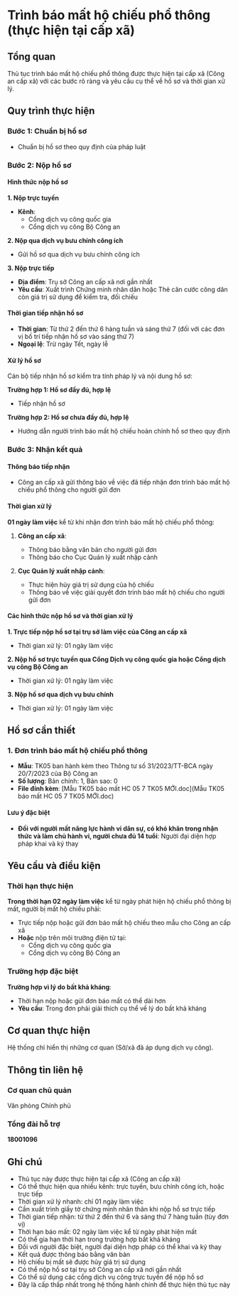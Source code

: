 # Trình báo mất hộ chiếu phổ thông (thực hiện tại cấp xã)

## Tổng quan
Thủ tục trình báo mất hộ chiếu phổ thông được thực hiện tại cấp xã (Công an cấp xã) với các bước rõ ràng và yêu cầu cụ thể về hồ sơ và thời gian xử lý.

## Quy trình thực hiện

### Bước 1: Chuẩn bị hồ sơ
- Chuẩn bị hồ sơ theo quy định của pháp luật

### Bước 2: Nộp hồ sơ

#### Hình thức nộp hồ sơ

**1. Nộp trực tuyến**
- **Kênh**: 
  - Cổng dịch vụ công quốc gia
  - Cổng dịch vụ công Bộ Công an

**2. Nộp qua dịch vụ bưu chính công ích**
- Gửi hồ sơ qua dịch vụ bưu chính công ích

**3. Nộp trực tiếp**
- **Địa điểm**: Trụ sở Công an cấp xã nơi gần nhất
- **Yêu cầu**: Xuất trình Chứng minh nhân dân hoặc Thẻ căn cước công dân còn giá trị sử dụng để kiểm tra, đối chiếu

#### Thời gian tiếp nhận hồ sơ
- **Thời gian**: Từ thứ 2 đến thứ 6 hàng tuần và sáng thứ 7 (đối với các đơn vị bố trí tiếp nhận hồ sơ vào sáng thứ 7)
- **Ngoại lệ**: Trừ ngày Tết, ngày lễ

#### Xử lý hồ sơ
Cán bộ tiếp nhận hồ sơ kiểm tra tính pháp lý và nội dung hồ sơ:

**Trường hợp 1: Hồ sơ đầy đủ, hợp lệ**
- Tiếp nhận hồ sơ

**Trường hợp 2: Hồ sơ chưa đầy đủ, hợp lệ**
- Hướng dẫn người trình báo mất hộ chiếu hoàn chỉnh hồ sơ theo quy định

### Bước 3: Nhận kết quả

#### Thông báo tiếp nhận
- Công an cấp xã gửi thông báo về việc đã tiếp nhận đơn trình báo mất hộ chiếu phổ thông cho người gửi đơn

#### Thời gian xử lý
**01 ngày làm việc** kể từ khi nhận đơn trình báo mất hộ chiếu phổ thông:

1. **Công an cấp xã**:
   - Thông báo bằng văn bản cho người gửi đơn
   - Thông báo cho Cục Quản lý xuất nhập cảnh

2. **Cục Quản lý xuất nhập cảnh**:
   - Thực hiện hủy giá trị sử dụng của hộ chiếu
   - Thông báo về việc giải quyết đơn trình báo mất hộ chiếu cho người gửi đơn

#### Các hình thức nộp hồ sơ và thời gian xử lý

**1. Trực tiếp nộp hồ sơ tại trụ sở làm việc của Công an cấp xã**
- Thời gian xử lý: 01 ngày làm việc

**2. Nộp hồ sơ trực tuyến qua Cổng Dịch vụ công quốc gia hoặc Cổng dịch vụ công Bộ Công an**
- Thời gian xử lý: 01 ngày làm việc

**3. Nộp hồ sơ qua dịch vụ bưu chính**
- Thời gian xử lý: 01 ngày làm việc

## Hồ sơ cần thiết

### 1. Đơn trình báo mất hộ chiếu phổ thông
- **Mẫu**: TK05 ban hành kèm theo Thông tư số 31/2023/TT-BCA ngày 20/7/2023 của Bộ Công an
- **Số lượng**: Bản chính: 1, Bản sao: 0
- **File đính kèm**: [Mẫu TK05 báo mất HC 05 7 TK05 MỚI.doc](Mẫu TK05 báo mất HC 05 7 TK05 MỚI.doc)

#### Lưu ý đặc biệt
- **Đối với người mất năng lực hành vi dân sự, có khó khăn trong nhận thức và làm chủ hành vi, người chưa đủ 14 tuổi**: Người đại diện hợp pháp khai và ký thay

## Yêu cầu và điều kiện

### Thời hạn thực hiện
**Trong thời hạn 02 ngày làm việc** kể từ ngày phát hiện hộ chiếu phổ thông bị mất, người bị mất hộ chiếu phải:

- Trực tiếp nộp hoặc gửi đơn báo mất hộ chiếu theo mẫu cho Công an cấp xã
- **Hoặc** nộp trên môi trường điện tử tại:
  - Cổng dịch vụ công quốc gia
  - Cổng dịch vụ công Bộ Công an

### Trường hợp đặc biệt
**Trường hợp vì lý do bất khả kháng**:
- Thời hạn nộp hoặc gửi đơn báo mất có thể dài hơn
- **Yêu cầu**: Trong đơn phải giải thích cụ thể về lý do bất khả kháng

## Cơ quan thực hiện

Hệ thống chỉ hiển thị những cơ quan (Sở/xã đã áp dụng dịch vụ công).

## Thông tin liên hệ

### Cơ quan chủ quản
Văn phòng Chính phủ

### Tổng đài hỗ trợ
**18001096**

## Ghi chú

- Thủ tục này được thực hiện tại cấp xã (Công an cấp xã)
- Có thể thực hiện qua nhiều kênh: trực tuyến, bưu chính công ích, hoặc trực tiếp
- Thời gian xử lý nhanh: chỉ 01 ngày làm việc
- Cần xuất trình giấy tờ chứng minh nhân thân khi nộp hồ sơ trực tiếp
- Thời gian tiếp nhận: từ thứ 2 đến thứ 6 và sáng thứ 7 hàng tuần (tùy đơn vị)
- Thời hạn báo mất: 02 ngày làm việc kể từ ngày phát hiện mất
- Có thể gia hạn thời hạn trong trường hợp bất khả kháng
- Đối với người đặc biệt, người đại diện hợp pháp có thể khai và ký thay
- Kết quả được thông báo bằng văn bản
- Hộ chiếu bị mất sẽ được hủy giá trị sử dụng
- Có thể nộp hồ sơ tại trụ sở Công an cấp xã nơi gần nhất
- Có thể sử dụng các cổng dịch vụ công trực tuyến để nộp hồ sơ
- Đây là cấp thấp nhất trong hệ thống hành chính để thực hiện thủ tục này




